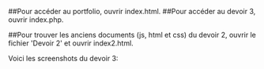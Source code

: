 ##Pour accéder au portfolio, ouvrir index.html.
##Pour accéder au devoir 3, ouvrir index.php.

##Pour trouver les anciens documents (js, html et css) du devoir 2, ouvrir le fichier 'Devoir 2' et ouvrir index2.html.

Voici les screenshots du devoir 3:
